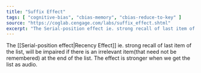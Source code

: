 ```yaml
---
title: "Suffix Effect"
tags: [ "cognitive-bias", "cbias-memory", "cbias-reduce-to-key" ]
source: "https://coglab.cengage.com/labs/suffix_effect.shtml"
excerpt: "The Serial-position effect ie. strong recall of last item of the list, will be impaired if there is an irrelevant item(that need not be remembered) at the end of the list."
---
```


The [[Serial-position effect|Recency Effect]] ie. strong recall of last item of the list, will be impaired if there is an irrelevant item(that need not be remembered) at the end of the list. The effect is stronger when we get the list as audio. 
